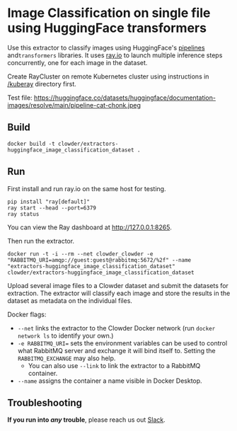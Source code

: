 # Image Classification on single file using HuggingFace transformers

Use this extractor to classify images using HuggingFace's [pipelines](https://huggingface.co/docs/transformers/en/main_classes/pipelines) and`transformers` libraries. 
It uses [ray.io](https://www.ray.io/) to launch multiple inference steps concurrently, one for each image in the dataset.

Create RayCluster on remote Kubernetes cluster using instructions in [/kuberay](/kuberay) directory first.

Test file: https://huggingface.co/datasets/huggingface/documentation-images/resolve/main/pipeline-cat-chonk.jpeg

## Build
```
docker build -t clowder/extractors-huggingface_image_classification_dataset .
```

## Run
First install and run ray.io on the same host for testing. 
```
pip install "ray[default]"
ray start --head --port=6379
ray status
```
You can view the Ray dashboard at http://127.0.0.1:8265.

Then run the extractor.

```
docker run -t -i --rm --net clowder_clowder -e "RABBITMQ_URI=amqp://guest:guest@rabbitmq:5672/%2f" --name "extractors-huggingface_image_classification_dataset" clowder/extractors-huggingface_image_classification_dataset
```

Upload several image files to a Clowder dataset and submit the datasets for extraction. The extractor will classify each 
image and store the results in the dataset as metadata on the individual files.

Docker flags:
- `--net` links the extractor to the Clowder Docker network (run `docker network ls` to identify your own.)
- `-e RABBITMQ_URI=` sets the environment variables can be used to control what RabbitMQ server and exchange it will bind itself to. Setting the `RABBITMQ_EXCHANGE` may also help.
  - You can also use `--link` to link the extractor to a RabbitMQ container.
- `--name` assigns the container a name visible in Docker Desktop.

## Troubleshooting
**If you run into _any_ trouble**, please reach us out [Slack](https://clowder-software.slack.com/archives/CEAMPH39C).

